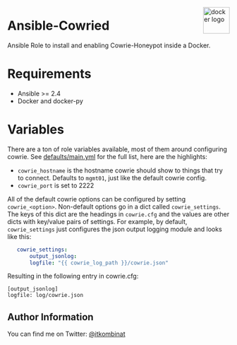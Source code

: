 <p><img src="http://1000logos.net/wp-content/uploads/2017/07/Logo-Docker-500x394.jpg" alt="docker logo" title="docker" align="right" height="60" /></p>

# Ansible-Cowried
Ansible Role to install and enabling Cowrie-Honeypot inside a Docker.


# Requirements

 - Ansible >= 2.4
 - Docker and docker-py

# Variables
There are a ton of role variables available, most of them around configuring cowrie. See
[defaults/main.yml](defaults/main.yml) for the full list, here are the highlights:

* `cowrie_hostname` is the hostname cowrie should show to things that try to connect. Defaults to
`mgmt01`, just like the default cowrie config.
* `cowrie_port` is set to 2222

All of the default cowrie options can be configured by setting `cowrie_<option>`. Non-default
options go in a dict called `cowrie_settings`. The keys of this dict are the headings in
`cowrie.cfg` and the values are other dicts with key/value pairs of settings. For example, by
default, `cowrie_settings` just configures the json output logging module and looks like this:

```yaml
   cowrie_settings:
       output_jsonlog:
       logfile: "{{ cowrie_log_path }}/cowrie.json"
```

Resulting in the following entry in cowrie.cfg:

```
[output_jsonlog]
logfile: log/cowrie.json
```
## Author Information

You can find me on Twitter: [@itkombinat](https://twitter.com/itkombinat)
